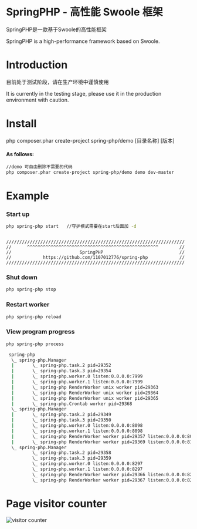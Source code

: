 # SpringPHP - 高性能 Swoole 框架
SpringPHP是一款基于Swoole的高性能框架

SpringPHP is a high-performance framework based on Swoole.

# Introduction
目前处于测试阶段，请在生产环境中谨慎使用

It is currently in the testing stage, please use it in the production environment with caution.

# Install
php composer.phar create-project spring-php/demo [目录名称] [版本]
#### As follows:
```bash
//demo 可自由删除不需要的代码
php composer.phar create-project spring-php/demo demo dev-master
```

# Example

### Start up
```bash
php spring-php start   //守护模式需要在start后面加 -d
```
```

////////////////////////////////////////////////////////////////////
//      ^^^^^^^^^^^^^^^^^^^^^^^^^^^^^^^^^^^^^^^^^^^^^^^^^^        //
//                          SpringPHP                             //
//            https://github.com/1107012776/spring-php            //
////////////////////////////////////////////////////////////////////

```

### Shut down
```bash
php spring-php stop
```

### Restart worker
```bash
php spring-php reload
```

### View program progress
```bash
php spring-php process
```

```bash
 spring-php
  \_ spring-php.Manager
  |       \_ spring-php.task.2 pid=29352
  |       \_ spring-php.task.3 pid=29354
  |       \_ spring-php.worker.0 listen:0.0.0.0:7999
  |       \_ spring-php.worker.1 listen:0.0.0.0:7999
  |       \_ spring-php RenderWorker unix worker pid=29363
  |       \_ spring-php RenderWorker unix worker pid=29364
  |       \_ spring-php RenderWorker unix worker pid=29365
  |       \_ spring-php.Crontab worker pid=29368
  \_ spring-php.Manager
  |       \_ spring-php.task.2 pid=29349
  |       \_ spring-php.task.3 pid=29350
  |       \_ spring-php.worker.0 listen:0.0.0.0:8098
  |       \_ spring-php.worker.1 listen:0.0.0.0:8098
  |       \_ spring-php RenderWorker worker pid=29357 listen:0.0.0.0:8099
  |       \_ spring-php RenderWorker worker pid=29369 listen:0.0.0.0:8100
  \_ spring-php.Manager
          \_ spring-php.task.2 pid=29358
          \_ spring-php.task.3 pid=29359
          \_ spring-php.worker.0 listen:0.0.0.0:8297
          \_ spring-php.worker.1 listen:0.0.0.0:8297
          \_ spring-php RenderWorker worker pid=29366 listen:0.0.0.0:8298
          \_ spring-php RenderWorker worker pid=29367 listen:0.0.0.0:8299
```


# Page visitor counter

![visitor counter](https://profile-counter.glitch.me/1107012776_spring-php/count.svg)

